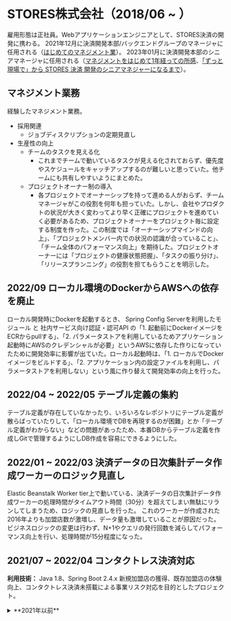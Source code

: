 # STORES株式会社（2018/06 ~ ）
雇用形態は正社員。Webアプリケーションエンジニアとして、STORES決済の開発に携わる。
2021年12月に決済開発本部/バックエンドグループのマネージャに任用される（[はじめてのマネジメント業](https://note.com/b1a9idps/n/n30b66495d948)）。
2023年01月に決済開発本部のシニアマネージャに任用される（[マネジメントをはじめて1年経っての所感](https://product.st.inc/entry/2023/01/20/131052)、[「ずっと現場で」から STORES 決済 開発のシニアマネジャーになるまで](https://people.st.inc/n/n0dc45e51cb71?gs=f12537eece8a)）。

## マネジメント業務
経験したマネジメント業務。

- 採用関連
  - ジョブディスクリプションの定期見直し
- 生産性の向上
  - チームのタスクを見える化
    - これまでチームで動いているタスクが見える化されておらず、優先度やスケジュールをキャッチアップするのが難しいと思っていた。他チームにも共有しやすいようにまとめた。
  - プロジェクトオーナー制の導入
    - 各プロジェクトでオーナーシップを持って進める人がおらず、チームマネージャがこの役割を何年も担っていた。しかし、会社やプロダクトの状況が大きく変わってより早く正確にプロジェクトを進めていく必要があるため、プロジェクトオーナーをプロジェクト毎に設定する制度を作った。この制度では「オーナーシップマインドの向上」、「プロジェクトメンバー内での状況の認識が合っていること」、「チーム全体のパフォーマンス向上」を期待した。プロジェクトオーナーには「プロジェクトの健康状態把握」、「タスクの振り分け」、「リリースプランニング」の役割を担てもらうことを明示した。

## 2022/09 ローカル環境のDockerからAWSへの依存を廃止
ローカル開発時にDockerを起動するとき、 Spring Config Serverを利用したモジュール と 社内サービス向け認証・認可API の「1. 起動前にDockerイメージをECRからpullする」、「2. パラメータストアを利用しているためアプリケーション起動時にAWSのクレデンシャルが必要」というAWSに依存した作りになっていたために開発効率に影響が出ていた。ローカル起動時は、「1. ローカルでDockerイメージをビルドする」、「2. アプリケーション内の設定ファイルを利用し、パラメータストアを利用しない」という風に作り替えて開発効率の向上を行った。

## 2022/04 ~ 2022/05 テーブル定義の集約
テーブル定義が存在していなかったり、いろいろなレポジトリにテーブル定義が散らばっていたりして、「ローカル環境でDBを再現するのが困難」とか「テーブル定義がわからない」などの問題があったため、本番DBからテーブル定義を作成しGitで管理するようにしDB作成を容易にできるようにした。

## 2022/01 ~ 2022/03 決済データの日次集計データ作成ワーカーのロジック見直し
Elastic Beanstalk Worker tier上で動いている、決済データの日次集計データ作成ワーカーの処理時間がタイムアウト時間（30分）を超えてしまい無駄にリランしてしまうため、ロジックの見直しを行った。
これのワーカーが作成された2016年よりも加盟店数が激増し、データ量も激増していることが原因だった。ビジネスロジックの変更は行わず、N+1やクエリの発行回数を減らしてパフォーマンス向上を行い、処理時間が15分程度になった。


## 2021/07 ~ 2022/04 コンタクトレス決済対応

**利用技術：** Java 1.8、Spring Boot 2.4.x
新規加盟店の獲得、既存加盟店の体験向上、コンタクトレス決済未搭載による事業リスク対応を目的としたプロジェクト。

<details>
    <summary>**2021年以前**</summary>

## 2021/07 ~ 2021/08 反社チェックAPIのデータソース追加

**利用技術：** Java 16、Spring Boot 2.5.x、Terraform、GitHub Actions

「クレジットカード番号等取扱契約締結事業者」の登録要件である、CSRS Ⅱを使った反社チェックに対応するためのプロジェクト。
これを実現するにあたって、再設計はリファクタリングが必要だったため実施した。

### リファクタリング内容
#### CSVファイルののアップロードを非同期にする
CSVのインポート処理を同期的に行っていて、タイムアウトで504が返っていたため非同期でデータの挿入を行うようにした

#### Codacyの導入
コードのクオリティやカバレッジを可視化するために[Codacy](https://www.codacy.com)を導入した

#### Amazon RDS for MySQLを5.7から8.0にアップグレード
Java 16から[TLSv1.0とTLSv1.1が廃止](https://bugs.openjdk.org/browse/JDK-8202343)になった。また、利用しているMySQLは5.7.19で[TLSv1.2サポートされてない](https://docs.aws.amazon.com/ja_jp/AmazonRDS/latest/UserGuide/CHAP_MySQL.html#MySQL.Concepts.SSLSupport)。「1.MySQL 5.7のTLS v1.2対応バージョンにあげる」、「2. MySQL 5.7 から MySQL 8.0にバージョンアップする」、「3. 新規でMySQL 8.0のRDSインスタンスを立てる」の選択肢があったが、反社データは毎回全件削除してデータを入れ替えており、データ損失のリスクを考えなくてよい（再アップロードすればよい）のと3の工数が1番かからないことから3の方法を取った。

#### Java 16 & Spring Boot 2.5にバージョンアップ
- サポートが切れた & キャッチアップも含めてJavaの最新バージョンにアップグレード。Spring Bootのバージョンも2.5にした。また、次のようなリファクタリングも行った。
    - [xlsbeans](https://github.com/takezoe/xlsbeans)がずっとメンテされてないので利用するのやめて、POIのみでエクセルデータ -> DTOマッピングをやる
    - apache poiを5.0に
    - AntisocialData.java（エンティティ）をイミュータブルに
    - batch insertにする
    - 周辺ライブラリのバージョンアップ

#### springdoc-openapi導入
APIとドキュメントの乖離防止等の理由から[springdoc-openapi](https://github.com/springdoc/springdoc-openapi)を導入した。

## 2021/05 ~ 2021/07 Elastic Beanstalkで動いているAPIのECS移行

**利用技術：** Java 1.8、Spring Boot 2.4.x、Spring Cloud 2020.0.0、AWS(IAM、S3、ALB、ECS、Security Group) 、Terraform、GitHub Actions
「時代にそぐわない、Java 8より後のバージョンがAmazon Correttoしか利用できない、Beanstalkはブラックボックス化しているため不具合の原因調査等が難しい」など理由からECSへの移行を決めた。
デフォルトだと、アプリケーションログ、アクセスログ、エラーログが１箇所に吐き出されてしまうため、AWS FireLensを利用して分けて吐き出すようにした。デプロイはGitHub Actionsから行うようにした。

## 2021/01 ~ 2021/04 JenkinsからGitHub Actionsへの移行

**利用技術：** AWS、Terraform、GitHub Actions

次のような理由で、JenkinsからGitHub Actionsへの移行を決めた。

1. デプロイ・リリース方法が多様化されている上にちゃんとドキュメントがなく、全環境の手順把握してる人もいないため、使うツールや手順を統一したい
2. 数年Jenkinsのメンテナンスされてこなかったし、これからもメンテナンスしたくない
3. ジョブの作り上、ビルド・デプロイに時間がかかるため改善したい

既存で使われていたのが、AWS CodeBuild・AWS CodeDeployとGitHub Actionsだったのでこの2択だった。前者だと、設定ファイル結構用意しないといけないしデプロイ作業が手間そうだったので、後者に決めた。
運用のことを考えて、実行ログの永続化のために独自でバッチを作ったり、Slack通知をするジョブを全レポジトリに展開するために独自アクションを作ったりした。

詳細は、[JenkinsからGitHub Actionsへの移行をキメた](https://www.b1a9idps.com/posts/migrate-to-github-actions)にまとめてある。

## 2020/12 ~ 2021/02 Elastic Beanstalkで動いているAPIのECS移行

**利用技術：** Java 1.8、Spring Boot 2.2.x、Spring Cloud Hoxton.RELEASE、AWS(IAM、S3、ALB、ECS、Security Group) 、Terraform、GitHub Actions

「2018/08 ~ 2019/03 コールセンターとカスタマーサポートチーム間の業務改善」のプロジェクトで作ったAPIがElastic Beanstalkで動いているのでECSに移行した。
「時代にそぐわない、Java 8より後のバージョンがAmazon Correttoしか利用できない、Beanstalkはブラックボックス化しているため不具合の原因調査等が難しい」など理由からECSへの移行を決めた。
デフォルトだと、アプリケーションログ、アクセスログ、エラーログが１箇所に吐き出されてしまうため、AWS FireLensを利用して分けて吐き出すようにした。デプロイはGitHub Actionsから行うようにした。

## 2020/12 ~ 2021/01 GitHub ActionsのデプロイログをS3にアップロードするバッチ作成

**利用技術：** Java 11、Spring Boot 2.4.x、Spring Cloud 2020.0.x（Spring Cloud Openfeign）、AWS(IAM、S3) 、Terraform、GitHub Actions

CI/CDをJenkinsからGitHub Actionsに移行するプロジェクトの前段階。監査の観点でデプロイログを一定期間保存する必要があるが、現在のGitHubのプランでは90日しか保存されないため、S3にデプロイログをアップロードするバッチを作成。
バッチは、「GitHubのAPIを叩いて、全レポジトリのワークフローの実行ログファイル（zip）を取得してS3にアップロードする」もので、これをGitHub Actionsのscheduleイベントを使って毎日12時に起動するようにした。
LocalStackを使ってユニットテストを書きたかったが、AWS SDK for Java v2は対応してないため断念。

## 2020/08 ~ 2020/12 社内用管理システムのユーザ管理・権限管理機能追加

**利用技術：** Java 1.8、Spring Boot 2.3.x、AWS(Elastic Beanstalk、Cloud Watch、Parameter Store、Amazon Aurora) 、Terraform

全加盟店を管理している社内用管理システム(S)では、Sシステム利用ユーザの登録や参照はできず（リプレース前の旧システムBで行っていた）。権限管理機能もなかった。Bシステムの停止や誤操作の防止のために機能追加を行った。
社内ユーザ管理や認証認可に関するところは、ローンチ時からほぼ手をつけられてなかったし今後もあまりタッチできないだろうと思い、大規模なリファクタリングも行った。具体的にはレイヤードアーキテクチャ、マイクロサービスなどの現在の実装方針に合うように実装した。
DB移行も必要だったため、TerraformでRDSを構築した。

また、社内にまだ実績のなかった、[springdoc-openapi](https://github.com/springdoc/springdoc-openapi)や[Spring Cloud OpenFeign](https://github.com/spring-cloud/spring-cloud-openfeign)やAWS Systems Manager パラメータストアを導入した。springdoc-openapiではドキュメントとコードの乖離の防止、Spring Cloud OpenFeignではHttpClientの実装工数削減、AWS Systems Manager パラメータストアではセキュリティレベルの向上ができた。
検証時の様子をブログにまとめてある。

- [springdoc-openapiでOpenAPI形式のAPIドキュメントを生成する](https://www.b1a9idps.com/posts/springdoc-openapi-1)
- [Spring Cloud OpenFeignで遊ぶ](https://www.b1a9idps.com/posts/spring-cloud-open-feign-1)
- [Spring BootアプリケーションでAWS Systems Manager パラメータストアを利用する](https://www.b1a9idps.com/posts/spring-boot-parameter-store)

要件外のリファクタリングの変更が多かったが、バグを出してしまっては意味がないので、テスト項目書を作成しフロントエンドチームとQA前に2週間かけてテストを行った。QA期間中は疑問点等を自ら拾って回答するようにして品質向上に協力した。
プロジェクト開始時に立てたスケジュールよりも前倒しで進められた上に、リリース後バグもなくとても満足のいくプロジェクトとなった。

## 2020/07 TravisからGitHub Actionsへの移行

**利用技術：** GitHub Actions

開発時のCIはTravisを利用していたが、同レポジトリで動くジョブば1つで複数人が同時にPUSHすると、ビルド待ちがけっこう発生していた（1ビルドあたり10分）のでGitHub Actionsに移行した。
社内にまだ知見がなかったので、ドキュメントを読み込み手を動かした。GitHub Actionsにしたことで、パラレルでジョブが走るために待ち時間が短縮できた。また、GitHubだけで完結するために設定が楽になった。

## 2020/01 ~ 2020/07 入金サイクルの短縮化

**利用技術：** Java 1.8、Spring Boot 2.2.x、AWS(Elastic Beanstalk、Cloud Watch)

競合サービスよりも加盟店さまへの入金までのスピードが遅かったため、2週間から翌々日に入金できるようにした。仕様検討、実装、テストを担当。
入金周りのコードはサービスローンチ時からほぼ手をいれおらず、実際の仕様を表現した実装になっていなかったり、特に方針もなく実装されていたので機能開発に加えて大規模リファクタリングも行った。
リリース直後から入金依頼が行われていて、加盟店さまにとってとても価値があることができたと実感できた。

## 2020/01 一次請けコールセンターの業務改善

**利用技術：** Java 1.8、Spring Boot 2.2.x、React、TypeScript

社内専用サービスは、コールセンターの方たちは参照しかできないように制限をかけていたことで、冗長な書き込み系の作業が発生していたため、この工数を削減した。仕様検討、実装（フロントエンド・バックエンド）、テストを担当。
バックエンドはアクセス制限の変更（一部POSTを可能に）を行い、フロントエンドは表示内容の変更を行った。

## 2019/05 ~ 2019/12 Spring Boot 1.5.xからSpring Boot 2.2.xへのバージョンアップ

**利用技術：** Java 1.8、Spring Boot 2.2.x、Spring Cloud Config Server、Gradle

5レポジトリをGradle 4.10.2以上、Spring Boot 2.2.xにしてリリースした。方針検討、実装、テストを担当。
リリースノートや公式ドキュメント、ソースコードを読みながらバージョンアップを行い、リファクタリングも同時に行った。
QAチームと一緒にテスト項目書を作ってテストをしたのもあって、特に大きな問題もなくリリースできた。

このときの様子を[note](https://note.com/b1a9idps/n/n0b9ca2ee57a2)にまとめている。

## 2019/04 認証・認可周りの改修

**利用技術：** Java 1.8、Spring Boot 1.5.x

Spring SecurityのSecurity Filter Chainを通過した後のSpring Webに処理が移ったときに認証・認可を行なっていた。Spring的に正しい実装方法ではなく、またサービス拡張を考えたときに拡張しづらくなることを考えて改修した。方針検討、実装、テストを担当。
Spring Securityを適切に利用することでセキュリティが高く、今後の拡張もしやすくなった。



## 2018/08 ~ 2019/03 コールセンターとカスタマーサポートチーム間の業務改善

**利用技術：** Java 1.8、Spring Boot 2.1.x、AWS(Elastic Beanstalk、Cloud Watch、Amazon Aurora、Cognito、S3)

コールセンターの方たちは社内専用サービスを利用することができず、スプレッドシート等でカスタマーサポートチームを必要な情報をやりとりしている状況だった。業務改善のために、社内専用サービスをコールセンターの方たちも利用できるようにした。API設計、実装、インフラ設計・構築、テスト担当。
当時社内に知見のなかったSpring Boot 2やMicrometer、TestContainersを導入しました。Amazon CognitoのSDKとSpring Security使って認証・認可処理を実装するのは特に苦戦した。TestContainersを導入したことで、本番と同じDBMSを利用したテストを書けるようになり、よりクオリティ高いテストを書けるようになった。
開発以外では、プロジェクト全体の進捗管理を行ったり、QAやビジネスサイドの人たち向けに噛み砕いた資料を作って仕様説明会を行ったりした。

</details>
